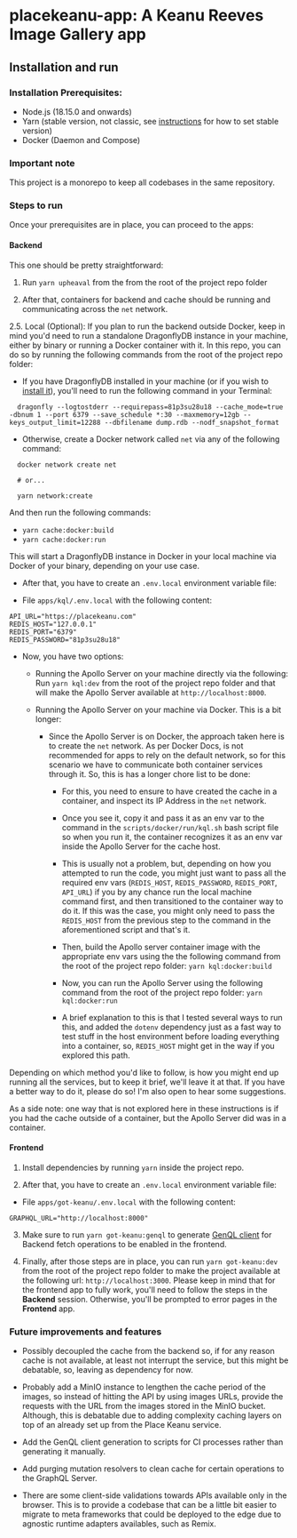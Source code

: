 # placekeanu-app: A Keanu Reeves Image Gallery app


## Installation and run

### Installation Prerequisites:

- Node.js (18.15.0 and onwards)
- Yarn (stable version, not classic, see [instructions](https://yarnpkg.com/getting-started/install) for how to set stable version)
- Docker (Daemon and Compose)


### Important note

This project is a monorepo to keep all codebases in the same repository.

### Steps to run

Once your prerequisites are in place, you can proceed to the apps:

#### Backend

This one should be pretty straightforward:

1. Run `yarn upheaval` from the from the root of the project repo folder

2. After that, containers for backend and cache should be running and communicating across the `net` network.

2.5. Local (Optional): If you plan to run the backend outside Docker, keep in mind you'd need to run a standalone DragonflyDB instance in your machine, either by binary or running a Docker container with it. In this repo, you can do so by running the following commands from the root of the project repo folder:

- If you have DragonflyDB installed in your machine (or if you wish to [install it](https://www.dragonflydb.io/docs/getting-started/binary)), you'll need to run the following command in your Terminal: 

```
  dragonfly --logtostderr --requirepass=81p3su28u18 --cache_mode=true -dbnum 1 --port 6379 --save_schedule *:30 --maxmemory=12gb --keys_output_limit=12288 --dbfilename dump.rdb --nodf_snapshot_format
```

- Otherwise, create a Docker network called `net` via any of the following command:


```
  docker network create net
  
  # or...

  yarn network:create
```

And then run the following commands:

- `yarn cache:docker:build`
- `yarn cache:docker:run`

This will start a DragonflyDB instance in Docker in your local machine via Docker of your binary, depending on your use case.

- After that, you have to create an `.env.local` environment variable file:

- File `apps/kql/.env.local` with the following content:

```
API_URL="https://placekeanu.com"
REDIS_HOST="127.0.0.1"
REDIS_PORT="6379"
REDIS_PASSWORD="81p3su28u18"
```

- Now, you have two options:

  - Running the Apollo Server on your machine directly via the following:
  Run `yarn kql:dev` from the root of the project repo folder and that will make the Apollo Server available at `http://localhost:8000`.

  - Running the Apollo Server on your machine via Docker. This is a bit longer:

    - Since the Apollo Server is on Docker, the approach taken here is to create the `net` network. As per Docker Docs, is not recommended for apps to rely on the default network, so for this scenario we have to communicate both container services through it. So, this is has a longer chore list to be done:

      - For this, you need to ensure to have created the cache in a container, and inspect its IP Address in the `net` network.

      - Once you see it, copy it and pass it as an env var to the command in the `scripts/docker/run/kql.sh` bash script file so when you run it, the container recognizes it as an env var inside the Apollo Server for the cache host.

      - This is usually not a problem, but, depending on how you attempted to run the code, you might just want to pass all the required env vars (`REDIS_HOST`, `REDIS_PASSWORD`, `REDIS_PORT`, `API_URL`) if you by any chance run the local machine command first, and then transitioned to the container way to do it. If this was the case, you might only need to pass the `REDIS_HOST` from the previous step to the command in the aforementioned script
      and that's it.

      - Then, build the Apollo server container image with the appropriate env vars using the the following command from the root of the project repo folder: `yarn kql:docker:build`

      - Now, you can run the Apollo Server using the following command from the root of the project repo folder: `yarn kql:docker:run`

      - A brief explanation to this is that I tested several ways to run this, and added the `dotenv` dependency just as a fast way to test stuff in the host environment before loading everything into a container, so, `REDIS_HOST` might get in the way if you explored this path.

Depending on which method you'd like to follow, is how you might end up running all the services, but to keep it brief, we'll leave it at that. If you have a better way to do it, please do so! I'm also open to hear some suggestions.

As a side note: one way that is not explored here in these instructions is if you had the cache outside of a container, but the Apollo Server did was in a container.

#### Frontend

1. Install dependencies by running `yarn` inside the project repo.

2. After that, you have to create an `.env.local` environment variable file:

- File `apps/got-keanu/.env.local` with the following content:

```
GRAPHQL_URL="http://localhost:8000"
```

3. Make sure to run `yarn got-keanu:genql` to generate [GenQL client](https://genql.dev/) for Backend fetch operations to be enabled in the frontend.

4. Finally, after those steps are in place, you can run `yarn got-keanu:dev` from the root of the project repo folder to make the project available at the following url: `http://localhost:3000`. Please keep in mind that for the frontend app to fully work, you'll need to follow the steps in the **Backend** session. Otherwise, you'll be prompted to error pages in the **Frontend** app.


### Future improvements and features

- Possibly decoupled the cache from the backend so, if for any reason cache is not available, at least not interrupt the service, but this might be debatable, so, leaving as dependency for now.

- Probably add a MinIO instance to lengthen the cache period of the images, so instead of hitting the API by using images URLs, provide the requests with the URL from the images stored in the MinIO bucket. Although, this is debatable due to adding complexity caching layers on top of an already set up from the Place Keanu service.

- Add the GenQL client generation to scripts for CI processes rather than generating it manually.

- Add purging mutation resolvers to clean cache for certain operations to the GraphQL Server.

- There are some client-side validations towards APIs available only in the browser. This is to provide a codebase that can be a little bit easier to migrate to meta frameworks that could be deployed to the edge due to agnostic runtime adapters availables, such as Remix.